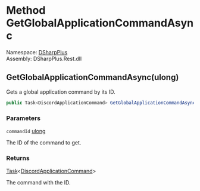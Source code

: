 # Method GetGlobalApplicationCommandAsync

Namespace: [DSharpPlus](DSharpPlus.md)  
Assembly: DSharpPlus.Rest.dll

## <a id="DSharpPlus_DiscordRestClient_GetGlobalApplicationCommandAsync_System_UInt64_"></a>GetGlobalApplicationCommandAsync\(ulong\)

Gets a global application command by its ID.

```csharp
public Task<DiscordApplicationCommand> GetGlobalApplicationCommandAsync(ulong commandId)
```

### Parameters

`commandId` [ulong](https://learn.microsoft.com/dotnet/api/system.uint64)

The ID of the command to get.

### Returns

[Task](https://learn.microsoft.com/dotnet/api/system.threading.tasks.task\-1)<[DiscordApplicationCommand](DSharpPlus.Entities.DiscordApplicationCommand.md)\>

The command with the ID.


